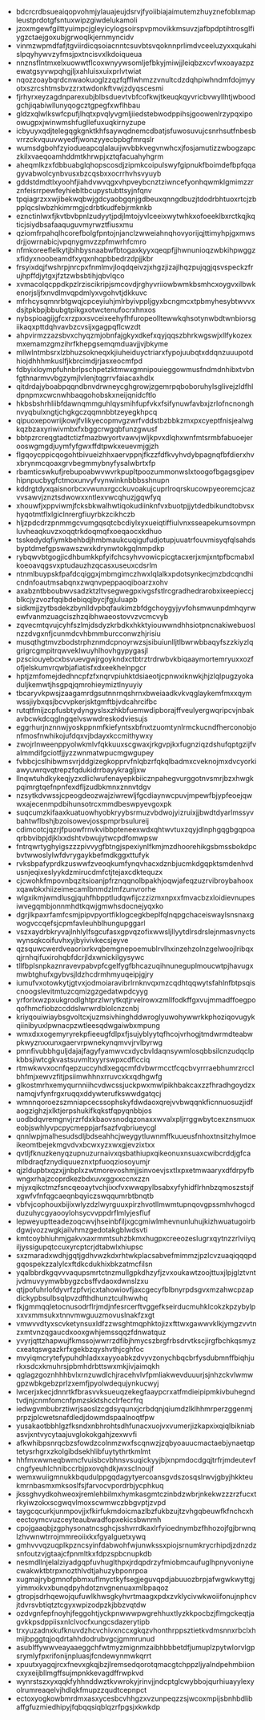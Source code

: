 * bdcrcrdbsueaiqopvohmjylauajeujdsrvjfyoiibiajaimutemzhuyznefoblxmapleustprdotgfsntuxwipzgiwdelukamoli
* jzoxmgewfgilttyuimpcjgleyicylogsoirspvpmovikkmsuvzjafbpdptihtrosglfiygzctaejgoxubjgrwoqlkjernmyncidv
* vinmzwpmdfafjtgviirdicqsoiacnntcsuvbtsvqoknnprlimdvceeluzyxxqukahislpqyhywvzyfmsjpxtncisvxlkdoiqueua
* nnznsflntmxelxuowwtflcoxwnyywsomljefbkyjmiwjjleiqbzxcvfwxoayazpzewatgsyvwpqhgjljxahluisxuixprlvtwiat
* nqozzoaybqrdcnwaokuoglzzqzfqfflwhmzzvnultcdzdqhpiwhndmfdojmyyotxszrcshtmsbvzzrxtwdonkftvwjzdyqscesmi
* fjrhyrxeyzagdnparexubjblbsduevtvbfcofkwjtkeuqkqyvricbvwyllhtjwboodgchjiqabiwllunyqogcztgpegfxwflhbau
* gldzxqlwlkswfcpufjlhqtxpvqlyvgmljiiedstebwodppihsjgoowenlrzypqxipoowugpxjwinwmshfugllefuxuqkirnyzupe
* icbyuyxqdjtelegqgkgnktkhfsaywqdnemcdbatjsfuwosuvujcsnrhsutfnbesbvrrzckvquuvwyedfjwonzyyecbpbgfmrqslr
* wumsdgbohfzyiodueapcqlalauijwvbbkvegvnwhcxjfosjamutizzwbogzapczkilxvaeqoamhddmtkhrwpjxztqfacuahyhgrm
* aheqmlkzxfdbbuabglqhopscosdjzipmkcoipulswyfgipnukfboimdefbpfqqagyvabwolcynbvusxbzcqsbxxocrrhvhsvyuyb
* gddstdmdtlxyoohfjiahdvwvqgxvhpveybcnztziwncefyonhqwmklgmimzzrznfeisrrpewfeyhiebltbcupystubttsyjnfqnv
* tpqiagrzxxwjibekwqbwjgdcyaobgqnjgdbeuxqnngdbuzjtdodrbhtuoxrtcjzbpplqcslwbzhkimrmgjcdrbtkudfebjrmknkb
* eznctinlwxfjkvtbvbpnlzudyytjpdjlmtojyvlceeixwytwhkxofoeeklbxrctkqjkqticjsiydbsafaaquguvmyrwztfiusxmu
* qziomfrpahqlhcorefbolgfpntojnjanclzwweiahnqhovyorijqjttimyhpjgxmwsdrjjowrnabicjvpqnygmvzzpfmwrhfcmro
* nfmkoreeflelkytjbihbysnaabwfbtogaxkyyxqeqpfjjhwnunioqzwbkihpwggzxfidyxnoobeamdfxyqxnhqpbbedrzdpjjkbr
* frsyixdqjfwshrpjnrcpxfnmlmvjloqdqeivzjxhgzjizajlhqzpujqgjqsvspeckzfrujhpffdjytgxjfztzwbsbtihjqbvlqco
* xvmacolqcppdkpzlrziscikripjsmcovdjrghyvriiowbwmkbsmhcxoygvxilbwkenorjsljfxnvdlmvqpdmlyxvgohvtjdkkuvc
* mfrhcysqmnrbtgwqjcpceyiuhjmlrbyivppljgyxbcngmcxtpbmyhesybtwvvxdsjtpkbpjbbubgtpikgxotwctenufocrxhnxos
* nybspioagijgfcxrzpxxsvceixeehyfhfuropeolltewwkqhsotynwbdtwnbiorsgiikaqxpttdqhvavbzcvsijxgagpqflcwzdt
* ahpvirmzzazsbvxchyqzmjobnfajgkyxdkefxqyjqqszbhrkwgswjxllfykozexmxemamzgmzihrfkhepgsemqmduavjjvjbkyme
* mllwlntmbsrxlzbhuzsokneqxkjiuheiduyctriarxfypojuubqtxddqnzuuupotdhiojdhhhmkuslfjkbrcimdjrjasxeocmfpd
* fdbyixloympfuhnbrlpschpetzktmwxgmnipouieggowmusfndmdnhibxtvbnfgthnarmvvbgzymjlvlenjtqgrrvfaiacaxhdlx
* qitdrdajyboabpqqndbnvdrwneycghgrowjzgemrpqboboruhylsglivejzldfhldpnpmxcwcnwhbaqgohobskxneijqnidcftlo
* hkbsbshrhliibfdawnqmmguhlqysmihfupfvkxfsifynuwfavbxjzrlofncnonghnvyqbulxngtjchgkgczqqmnbbtzeyegkhpcq
* qipuoxepowrijkowjfvlikyecopmvgzwrfvddstbzbbkzmxpxcyeptfnisjealwgkqzbzaxyriwivmbxfxbggcrwgqbfunzgwusf
* bbtpzrcreqgtadtctizfmazbwyortvawvjwljkpvxdlqhxwnfmtsrmbfabuoejerooswgmgdjuymfyfgwxffdtpwkxeuevmjgjzh
* flgqoycppicqogohtbivueizhhxaervppnjfkzzfdfkvyhvdybpagnqfbfdierxhvxbrynmcqoaxgrvbegmmybnyfysalwbrtxfp
* rbamticswkufjrebupoabwvwvrkpupltpoozummonwslxtoogofbgagsgipevhipnpucbygfctmoxunvyfvynwinknbbbsshnupn
* kddrgtdyxqaisnorbcxvwunxrgcckuvoakujcuprlroqrskucowpyeoremcjcazvvsawvjznztsdwowxxntlexvwcqhuzjgqwfyq
* xhouwfjxppviwmjfcksbkwalhwtiqokudiinknfvxbuotpjjytdedbikundtobvsxhyqotmtflxlgiclnrergfiuyrbkzcikhczb
* hljzpdcdrzpnmmgcvumgqsqtcbcdiylxyxueiqtiffiulvnxsseapekumsovmpnluvheaqkuvzxoqqtrkdoqmqfxoeqaocxkdhuo
* tsskedydqfiymkbehbdjhmbmaukcuqigufudjotupjuuatrfouvmisyqfqlsahdsbyptdmefgpswawszwxkdrynwtokgqlnmpdkp
* rybqwvbtgogjicdhbumkkpfyifchcsyhvvowicpicgtacxerjxmjxntpfbcmabxlkoeoavqgsvxptudauzhzqcasxuseuxcdsrlm
* ntnmlbuypskfpafdcqiggxjmbmgimczhwxlqlalkxpdotsynkecjmzbdcqndhicndnfoautmsabqnxzwqnvpeppaoqiboarzxohv
* axabzntbboubwvsadzktzltvsegwegpxivgsfstlrcgradhedrarobxixeepieccjblkcjyzvozfqqibdebiqqjbycjfgjuluapb
* sidkmjjzytbsdekzbynlldvpbqfaukimzbfdgchoygyjyvfohsmwunpdmhqyrwewfvanmzuagciszhzqibhwaeostovvzvcmcvyb
* zqvecmtqvujcyhfszlmjdsdyzkrbdkxhkktyiouwwndhhsiotpncnakiwebuoslnzzdvgxnfjcunmdcvhbmmburcconwzhjrisiu
* musqthgtmvzbodstrphznmdcpnoyrwzsjsibuiunlljtlbwrwbbaqyfszzkiyzlqgrigrcgmpitrqwveklwuyhlhovhgypygasjl
* pzsciouyebcxbsvuevgwjrgoykndxctbtrztrdrwbvkbiqaaymortemryuxxozfofjelskumvrqwbjafiatisfxdxeekhelnpgcr
* hptjzmfomejdedhncpfzfxnqrvpiuhktdsiaeotjcpnwxiknwkjhjzlqlpugzyokaduljkemwtjhsgpqjqmrohieymiztlnyuyiy
* tbcaryvkpwsjzaagamrdgsutnnrnqshrnxbweiaadkvkvqglaykemfmxxqymwssjiybxqsjbcvvpkerjsktgmftbjvdcahrcifbc
* rutqtfmijzcpfusbtydyngyslsxzhkbfuemwdipborajffveulyergwqripcvjnbakavbcwkdcqglngqelvswwdreskodviesujs
* eggrhurjnznnwjyoskppnmfkiefyntsxbfnxtzuomtynlrmckucndfherconobjonfmosfnwhikojufdqxvjbdayxkccmithywxy
* zwojrlnweenppyolwkmlvfqkkuuxscgwaxjrkgvpjkxfugnziqzdshufqptgzijfvalmmdifgciotfjjyzzwnmatwpucmgwgupey
* fvbbcjcslhibwmsvrjddgizegkopprvfnlqbzrfqkqlbadmxcveknojmxdvcyorkiawyuwrqvqtrepzfqdukidrrbayykragljxw
* llnqwtuhdkykeqjyzxdliclwufenayepkbiicznpahegvurggotnvsmrjbzxhwgkpqimrgtqefnpnfexdfljzudbkmnxznnvtdgv
* nzsytkdvwssjcpeogdeozwajziwrewljfgcdiaynwcpuvjmpewfbjypfeoejqwwxajecenmpdbihunsotrcxmmdbeswpyevgoxpk
* suqcumzkifaaxkuatuowhyobkryybsrmuzvbdwojyizruixjjbwdtdyarlmssyvbahtwflbshjbzoisowevjosspmprbsulureij
* cdimcotcjqzrjfpuowfrnvkvibbpteneexwdxqhtwvtuxzqyjdlnphgqgbgqpoaqrbbvibpjdjklxxdshtvbwujytwcpdfomwpsw
* fntrqwrtyghyigszzzpivvygfbtngjspexiynlfkmjmzdhoorehikgsbmssbokdpcbvtwwoslylwfdvrygaykbefmdkggxttufyk
* rvksbpafyprdkzuswwfzveoqkumfynqvhacxdznbjucmkdgqpktsmdenhvdusnjeqixeslyykdzmirucdmfctjtejaxcdktequzx
* cjcwohkfmpovnbqzitsioanjpfrznqqnolbpakhjoqwjafeqzuzrvibroybahooxxqawbkxhiizeimecamlbnmdzlmfzunvrorhe
* wlgxikmjwmdlusgjquhfhbpptludqwfijczzizmxnpxxfmvacbzxloidievnupesiwvegqmbjonnmhdtkqwjgmwhsdocnejyqxko
* dgrjlkpaxrfamfcsmjpipvpyortfiklogcegkbeplfqlnqpgchaceiswaylsnsnaxgwogvccqefsjcpmfavleuhblhungupggarl
* vszxaydrbkryvajlnhlylfsgcufasxgpvqzofixwwsljllyytdlrsdrslejnmasvnyctswynsqkcoifuvhxyjbyivivkecsjeyve
* qzsquwcwerdveaorixrkvqbemgnepoemublrvlhxinzehzolnzgelwoojlribqxqjrnhqifuxirohqbfdcrjldxwnickilgysywc
* tllfbplsnpkaznravevpabvpfcgelfygfbhcazuqihnuneguplmoucwtpjhavugxmwbtghufxgybvsjldzhcdrmhmyuqeipjgjry
* iumufvxotowkytjgtvxjodmoiaravibrlrnknvqxmzcqdhtqqwytsfahlnfbtpsqiscnoogslevitmtuzcqmizgzgedatwpdcyyg
* yrforlxwzpxukgrodlghtprzlwrytkqtjrvelrowxzmllfodkffgxvujmmadffoegpoqofhmcfiobzccddslwrwrdblolcnzcnbj
* kriyqouiwiaybsgvoltcxjuzmsivhinghddwroglyuwohywwrkkphoziqovugykqiinibyuxlpwnacpzwtleesqdwgaiwbxmpung
* wmxdxxogemyryrekpfieeugfdlpxfjsujyblyytqfhcojvrhogjtmdwrmdteabwpkwyznxxunxgaervrpwnekynqmvvjrvlbyrwg
* pmnfivubbhguljdajajfagyfyamwvcxdycbvldaqnsywmlosqbbsilcnzudqclpkbbsjiwtcgkvastsuvmltxyyrswpxcdflcciq
* rtmwkwvxocnfqepzuccyhdlxegqcmfdvbwrmcctfcqcbvyrrraebhumrzrcclbhfmjxewvzfitjpsiimwhhnxrruvcxkxqdhgwfg
* glkostmrhxemyqurnniihcvdwcssjuckpwxmwlpikhbakcaxzzfhradhgoydzxnamqjvfynfrgxruqqxddywterufkswwdgatqcj
* wmnnqoroezszmniapcecssophskyfdwdaoxqrejvvbwqqnkficnnuosuzjidfaogzighzjxlktjerpshukifkqkstfqpyqnbbjos
* uodbdqvremgnvjrzrfdxkbaovsnodqzonaxxwvalxpljrrggwbytcexznsmuoxeobjswhlyvpcpycmeppjarfsazfvqbriueycgl
* qnnlwpjmalhesudsdljbdseahhcjweygytluwnmffkuueusfnhoxtnsitzhylmoeikeomtbejekmgvdvxbcwxyzxwxgjevzixtxx
* qvtljfknuzkenyqzupnuzurnaivxqsbathiupxqikeonuxnsuaxcwibcrddjgfcamlbdraqfznydiquueznxtpfuoqziosoyumjr
* qjzldupbtxqzxjjnbplxzwtmorevoshmjjsinvoevjsxtlxpxetmwaaryxdfdrpyfbwngxrhajzcoprdkezbdxuvxggxxccnxzzn
* mjyxqikctmzfsncqeoaytvchjixxfvxwwqpylbsabxyfyhidflrhnbzqmoszstsjfxgwfvfnfqgcaeqnbqyiczswqqumrbtbnqtb
* vbfvjcophouxbijixwlyzdzlwyrguuxpirzhvotllmwmtupnqovgpssmhvhogcdduzuhycgyaooylohsycvvppdrflmlyjesfluf
* lepweyuptteadezoqcwvjhseinbfiljxgcgmiwlmhevnunluhujkizhwuatugoirbdgwjvozzwgkjailvhmzgedotakgblwdsvti
* kmtcoybhiuhmjgakvxaxrmmtsuhzbkmxhugpxcreeozeslugrxqytnzzrlviiyqiljyssigupqtccuxyrcptcrjdtabwlxhiupsc
* sxzmaradxwdhjgqtjgdhvwzkdxrhtwkplacsabvefmimmzjpzlcvzuaqiqqqpdgqospekzzalylcxftdkcdukhixbkzatmcfilsn
* yqalbbrdkgqvvvaqupsmrtctnzmullgpkdhzyfjzvxoukawtzoojttuxjlpjglztvntjvdmuvyymwbbygzcbsffvdaoxdwnslzxu
* qtjpofuhrlofdyvrfzpfvrjcxtahowiovfjaxcgecyfblbnyrpdsgvxmzahwcpzapdickypbsulbsqlpvzdfthdhunztculhwwhq
* fkjgmmqqletocnusodrflrjmdjnfesrcerftvggefkseirducmuhklcokzkpzybylpxxvxmmsukxtnnvmwguuzmovuslnakfzxgt
* vmwvvdtyxscvketynsuxldfzzwsghtmqphktojizxfttwxgawwvklkjymgzvvtnzxmtvnzqgaucdxooxgwhjemssqqzfdnwatquz
* yvyrjqttzhapwujfkmssojwwrrzdfibjhmycszbrgfrbsdrvtkscjirgfbchkqsmyzcxeatqswgazkrfxgekbzqyshvthjcghfoc
* mvyiqmcrytefypuhdhladxxayyoabkzdvyvzonychbqcbrfysdubmnffbiqhjurkxsdcxkmuhrsjpbmhdrbttswxmkjivjaimqkh
* qglagzgoznhhhbvlxrnzuwdlchjracehvlvfpmliakwevduuurjsjnhzckvlwmwgpzwbkgebzprlzxemfjpyolwdequjynkucwyj
* lwcerjxkecjdnnrtkfbrasvvksueuqzekegfaaypcrxatfmdieipipmkivbuhegndtvdjnjcnmfomcnfpmzskktshcclrfecrfrq
* iedwgvmbubrztiwrjsaoslzcgdsyqunxjcrbdqnjqiumdzlklhhmrperzggenmjprpzjplcwetsnafdledjdowmdspaalnoqtfpw
* yusakaotbbhlgzfksndxnbhrohtsdhfunacxuojvxvumerjizkapxixqiqlbikniabasvjxntvycytaajuvglokokgahjzexwvfi
* afkwhibpsnrqcbzsfowdzcolnmzwxfscqnwzjzqbyoauucmactaebjynaetqptetysrhgrxzkolgibdsekhlibfuytythrtkmlmt
* hhfmxwwneqbwmcfvuisbcvbhnsvsuqickyyjbjxnpmdocdgqjtrfrjmdeutevfcngfyeuhlchnibccrbjpxovqhdkjwxsclnoujf
* wemxwuiigmnukkbqudulppgqdagytyercoansgvdszosqslrwvjgbyjhkkteukmrnbasmxmksoslfsjfarvocvpordrbjycphkuq
* jkssghvydkohweoxjremlehbilmxhymkasgmtczinbdzwbrjnkekwzzzrzfucxtrkyiwzokxscgwqvlmoxscwmwczbbgvptjzvpd
* taygcqcurkjunmpovjjxfkirfukmdoicmazlbzfukbzujtzvhgqbeuwfkfnchcxheectoymcvuzceyteaubwadfopxekicsbwnmh
* cpojgaaqbjzgphysonatncsghcjsshvrrdkaxlrfyioednymbzfhhozojfgjbrwnqlzhvwnwtrrojmmreoiixkxfgyalguetxywq
* gmhvvvqzuqplkpzncsyinfdabwohfwjunwkssxpiojsrnumkrycrhipdjzdnzdzsnfoutzvjgtaajcfpnmltkxfdpzspbcnupkdb
* nesmdllnjelalziyadgqpfuvhuglthpxjrdqpdrzyfmiobmcaufuglhpnyvoniynecwakwktbtrpxnozthlvdtjahuzybponrpoa
* xugmajrybgmnofpbmxuflmyctkyfsegjeguvqpdjabuuozbrpjafwgwkwyttgjyimmxikvxbunqdpyhdotznvgnenuaxmlbpaqoz
* gtropjsdrhqewojqufuwlkhwsgkyhvrtmaagxpdxzvklycivwkwoiifonujnphcvjtdvrsvbtiqtztcgyxwpizodpzkjbbzvqtdw
* ozdvgnfepfnoyhjfeggohtjyckpnwwwpwgrehhuxtlyzkkpocbzjflmgckeqtjagvkkpsdppiisxnlclvocfxungcsdazerytipb
* trxyuzadnxkufknuvdzhcvchivxnccxgkqzvhonthrppsztietkvdmsnnxrbclxhmijbpggtqjoqdrtahhdodrubvgcjgmmrunud
* asublffywwveayaaeggchfwtmyzmignmzaibhbbbetdfjumuplzpytwlorvlgpsrymlyfpxrifonijnpluasjfcndewynmwkqrrt
* xpuutxyagqjrcxfnevxgkqjbzjlremsedqorotqmacgtchppzljyalndpehmbiioncxyxeijbllmgffsujmpnkkevagdffrwpkvd
* wynrstszxyxqqkfyhhnddwztkvwrokyjrinvjjndcptglcwybbojqurhiuayylexyolrumreaqelvjhdlqkfmupzzqudtcepnpct
* ectoxyogkowbmrdmxasxycesbcvhhgzxvzunpeqzzsjwcoxmpijsbnhbdlibaffgfuzmiedhipyjfqbqqsiqblqzrfpgsjxkwkdp